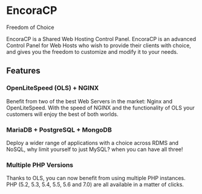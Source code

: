 # EncoraCP

Freedom of Choice

EncoraCP is a Shared Web Hosting Control Panel. EncoraCP is an advanced Control Panel for Web Hosts who wish to provide their clients with choice, and gives you the freedom to customize and modify it to your needs.

Features
------

### OpenLiteSpeed (OLS) + NGINX
Benefit from two of the best Web Servers in the market: Nginx and OpenLiteSpeed. With the speed of NGINX and the functionality of OLS your customers will enjoy the best of both worlds.

### MariaDB + PostgreSQL + MongoDB
Deploy a wider range of applications with a choice across RDMS and NoSQL, why limit yourself to just MySQL? when you can have all three!

### Multiple PHP Versions
Thanks to OLS, you can now benefit from using multiple PHP instances. PHP (5.2, 5.3, 5.4, 5.5, 5.6 and 7.0) are all available in a matter of clicks.

